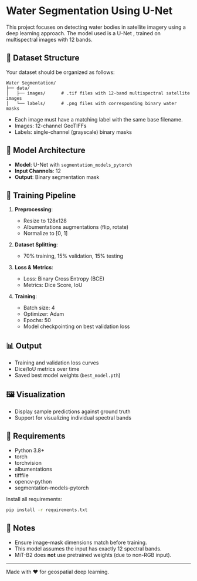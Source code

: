 # Water Segmentation Using U-Net 

This project focuses on detecting water bodies in satellite imagery using a deep learning approach. The model used is a U-Net , trained on multispectral images with 12 bands.

## 📁 Dataset Structure

Your dataset should be organized as follows:

```
Water Segmentation/
├── data/
│   ├── images/      # .tif files with 12-band multispectral satellite images
│   └── labels/      # .png files with corresponding binary water masks
```

- Each image must have a matching label with the same base filename.
- Images: 12-channel GeoTIFFs
- Labels: single-channel (grayscale) binary masks

## 🚀 Model Architecture

- **Model**: U-Net with `segmentation_models_pytorch`
- **Input Channels**: 12
- **Output**: Binary segmentation mask

## 🧪 Training Pipeline

1. **Preprocessing**:

   - Resize to 128x128
   - Albumentations augmentations (flip, rotate)
   - Normalize to [0, 1]

2. **Dataset Splitting**:

   - 70% training, 15% validation, 15% testing

3. **Loss & Metrics**:

   - Loss: Binary Cross Entropy (BCE)
   - Metrics: Dice Score, IoU

4. **Training**:

   - Batch size: 4
   - Optimizer: Adam
   - Epochs: 50
   - Model checkpointing on best validation loss

## 📊 Output

- Training and validation loss curves
- Dice/IoU metrics over time
- Saved best model weights (`best_model.pth`)

## 🖼️ Visualization

- Display sample predictions against ground truth
- Support for visualizing individual spectral bands

## 🧰 Requirements

- Python 3.8+
- torch
- torchvision
- albumentations
- tifffile
- opencv-python
- segmentation-models-pytorch

Install all requirements:

```bash
pip install -r requirements.txt
```

## 📝 Notes

- Ensure image-mask dimensions match before training.
- This model assumes the input has exactly 12 spectral bands.
- MiT-B2 does **not** use pretrained weights (due to non-RGB input).

---

Made with ❤️ for geospatial deep learning.

